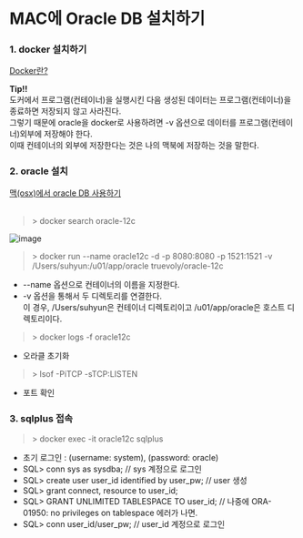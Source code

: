 # MAC에 Oracle DB 설치하기

### 1. docker 설치하기<br>
<a href="https://velog.io/@stampid/Docker%EB%9E%80">Docker란?</a><br>

**Tip!!**<br>
도커에서 프로그램(컨테이너)을 실행시킨 다음 생성된 데이터는 프로그램(컨테이너)을 종료하면 저장되지 않고 사라진다.<br>
그렇기 때문에 oracle을 docker로 사용하려면 -v 옵션으로 데이터를 프로그램(컨테이너)외부에 저장해야 한다.<br>
이때 컨테이너의 외부에 저장한다는 것은 나의 맥북에 저장하는 것을 말한다.
  

### 2. oracle 설치
<a href="https://banbanmumani.github.io/2018/01/05/osx%EC%97%90%EC%84%9CoracleDB%EC%82%AC%EC%9A%A9%ED%95%98%EA%B8%B0/">
맥(osx)에서 oracle DB 사용하기</a><br><br>
  
> \> docker search oracle-12c

![image](https://user-images.githubusercontent.com/40483081/77932485-9110d500-72e8-11ea-9121-3a5cc9e7acb9.png)

> \> docker run --name oracle12c -d -p 8080:8080 -p 1521:1521 -v /Users/suhyun:/u01/app/oracle truevoly/oracle-12c

- --name 옵션으로 컨테이너의 이름을 지정한다.
- -v 옵션을 통해서 두 디렉토리를 연결한다.<br>
이 경우, /Users/suhyun은 컨테이너 디렉토리이고 /u01/app/oracle은 호스트 디렉토리이다.<br>


> \> docker logs -f oracle12c

- 오라클 초기화

> \> lsof -PiTCP -sTCP:LISTEN

- 포트 확인

### 3. sqlplus 접속

> \> docker exec -it oracle12c sqlplus

- 초기 로그인 : (username: system), (password: oracle)
- SQL> conn sys as sysdba; // sys 계정으로 로그인
- SQL> create user user_id identified by user_pw; // user 생성
- SQL> grant connect, resource to user_id;
- SQL> GRANT UNLIMITED TABLESPACE TO user_id; // 나중에 ORA-01950: no privileges on tablespace 에러가 나면.
- SQL> conn user_id/user_pw; // user_id 계정으로 로그인
